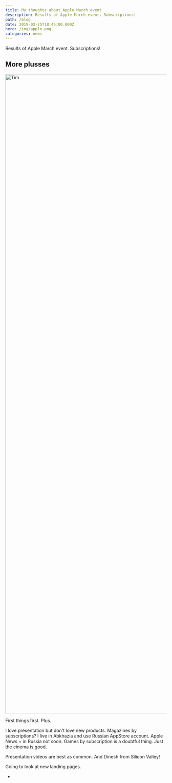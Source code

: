 ```yaml
---
title: My thoughts about Apple March event
description: Results of Apple March event. Subscriptions!
path: /blog
date: 2019-03-25T18:45:00.000Z
hero: /img/apple.png
categories: news
---
```

Results of Apple March event. Subscriptions!

## More plusses

<img src="/img/tim.jpg" alt="Tim" width="3000" height="2000">

First things first. Plus.

I love presentation but don't love new products. Magazines by subscriptions? I live in Abkhazia and use Russian AppStore account. Apple News + in Russia not soon. Games by subscription is a doubtful thing. Just the cinema is good.

Presentation videos are best as common. And Dinesh from Silicon Valley!

Going to look at new landing pages.

+
